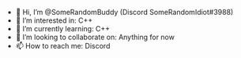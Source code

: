 - 👋 Hi, I’m @SomeRandomBuddy (Discord SomeRandomIdiot#3988)
- 👀 I’m interested in: C++ 
- 🌱 I’m currently learning: C++
- 💞️ I’m looking to collaborate on: Anything for now
- 📫 How to reach me: Discord

<!---
SomeRandomBuddy/SomeRandomBuddy is a ✨ special ✨ repository because its `README.md` (this file) appears on your GitHub profile.
You can click the Preview link to take a look at your changes.
--->
